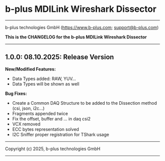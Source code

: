 # b-plus MDILink Wireshark Dissector

__ __  

b-plus technologies GmbH (<https://www.b-plus.com>; <support@b-plus.com>)  

**This is the CHANGELOG for the b-plus MDILink Wireshark Dissector**  

__ __  


## 1.0.0: 08.10.2025: Release Version

**New/Modified Features:**  

- Data Types added: RAW, YUV...
- Data Types will be shown as well 

**Bug Fixes:**  

- Create a Common DAQ Structure to be added to the Dissection method (csi, json, i2c...)
- Fragments appended twice
- Fix the offset, buffer and ... in daq csi2
- VCX removed
- ECC bytes representation solved
- I2C Sniffer proper registration for TShark usage
__ __  
Copyright (c) 2025, b-plus technologies GmbH  
__ __ 
